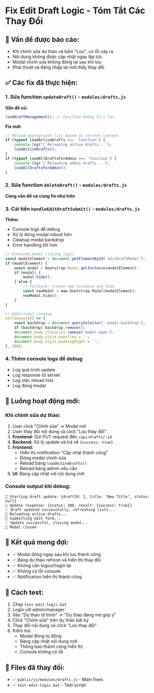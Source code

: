 # Fix Edit Draft Logic - Tóm Tắt Các Thay Đổi

## 🐛 Vấn đề được báo cáo:
- Khi chỉnh sửa dự thảo và bấm "Lưu", có lỗi xảy ra
- Nội dung không được cập nhật ngay lập tức
- Modal chỉnh sửa không đóng lại sau khi lưu
- Phải thoát và đăng nhập lại mới thấy thay đổi

## ✅ Các fix đã thực hiện:

### 1. **Sửa function `updateDraft()`** - `modules/drafts.js`
**Vấn đề cũ:**
```javascript
loadDraftManagement(); // Function không tồn tại
```

**Fix mới:**
```javascript
// Reload appropriate list based on current context
if (typeof loadActiveDrafts === 'function') {
    console.log('🔄 Reloading active drafts...');
    loadActiveDrafts();
}
if (typeof loadAllDraftsForAdmin === 'function') {
    console.log('🔄 Reloading admin drafts...');
    loadAllDraftsForAdmin();
}
```

### 2. **Sửa function `deleteDraft()`** - `modules/drafts.js`
**Cùng vấn đề và cùng fix như trên**

### 3. **Cải tiến `handleEditDraftSubmit()`** - `modules/drafts.js`
**Thêm:**
- Console logs để debug
- Xử lý đóng modal robust hơn
- Cleanup modal backdrop
- Error handling tốt hơn

```javascript
// Enhanced modal closing logic
const modalElement = document.getElementById('editDraftModal');
if (modalElement) {
    const modal = bootstrap.Modal.getInstance(modalElement);
    if (modal) {
        modal.hide();
    } else {
        // Fallback: create new instance and hide
        const newModal = new bootstrap.Modal(modalElement);
        newModal.hide();
    }
}

// Additional cleanup
setTimeout(() => {
    const backdrop = document.querySelector('.modal-backdrop');
    if (backdrop) backdrop.remove();
    document.body.classList.remove('modal-open');
    document.body.style.overflow = '';
    document.body.style.paddingRight = '';
}, 300);
```

### 4. **Thêm console logs để debug**
- Log quá trình update
- Log response từ server
- Log việc reload lists
- Log đóng modal

## 🔧 Luồng hoạt động mới:

### Khi chỉnh sửa dự thảo:
1. User click "Chỉnh sửa" → Modal mở
2. User thay đổi nội dung và click "Lưu thay đổi"
3. **Frontend:** Gửi PUT request đến `/api/drafts/:id`
4. **Backend:** Xử lý update và trả về `{success: true}`
5. **Frontend:** 
   - Hiển thị notification "Cập nhật thành công"
   - Đóng modal chỉnh sửa
   - Reload bảng `loadActiveDrafts()` 
   - Reload bảng admin nếu cần
6. **UI:** Bảng cập nhật với nội dung mới

### Console output khi debug:
```
🔄 Starting draft update: {draftId: 1, title: "New Title", status: null}
📝 Update response: {status: 200, result: {success: true}}
✅ Draft updated successfully, refreshing lists...
🔄 Reloading active drafts...
🚀 Submitting edit form...
✅ Update successful, closing modal...
🚪 Modal closed
```

## 🚀 Kết quả mong đợi:
- ✅ Modal đóng ngay sau khi lưu thành công
- ✅ Bảng dự thảo refresh và hiển thị thay đổi
- ✅ Không cần logout/login lại
- ✅ Không có lỗi console
- ✅ Notification hiển thị thành công

## 🧪 Cách test:
1. Chạy `test-edit-logic.bat`
2. Login với admin/manager
3. Vào "Dự thảo tờ trình" → "Dự thảo đang mở góp ý" 
4. Click "Chỉnh sửa" trên dự thảo bất kỳ
5. Thay đổi nội dung và click "Lưu thay đổi"
6. Kiểm tra:
   - Modal đóng tự động
   - Bảng cập nhật nội dung mới
   - Thông báo thành công hiển thị
   - Console không có lỗi

## 📝 Files đã thay đổi:
- ✅ `public/js/modules/drafts.js` - Main fixes
- ✅ `test-edit-logic.bat` - Test script
